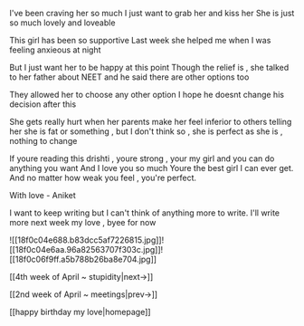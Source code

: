 
I've been craving her so much 
I just want to grab her and kiss her
She is just so much lovely and loveable

This girl has been so supportive
Last week she helped me when I was feeling anxieous at night

But I just want her to be happy at this point 
Though the relief is , she talked to her father about NEET and he said there are other options too 

They allowed her to choose any other option 
I hope he doesnt change his decision after this 

She gets really hurt when her parents make her feel inferior to others telling her she is fat or something , but I don't think so , she is perfect as she is , nothing to change 

If youre reading this drishti , youre strong , your my girl and you can do anything you want
And I love you so much 
Youre the best girl I can ever get.
And no matter how weak you feel , you're perfect.

With love - Aniket

I want to keep writing but I can't think of anything more to write. I'll write more next week my love , byee for now

![[18f0c04e688.b83dcc5af7226815.jpg]]![[18f0c04e6aa.96a82563707f303c.jpg]]![[18f0c06f9ff.a5b788b26ba8e704.jpg]]

[[4th week of April ~ stupidity|next->]]

[[2nd week of April ~ meetings|prev->]]

[[happy birthday my love|homepage]]